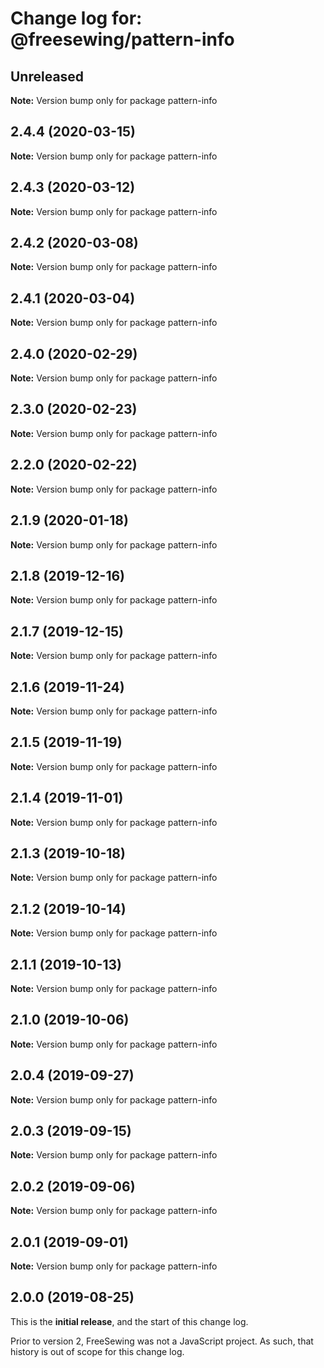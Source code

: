 # Change log for: @freesewing/pattern-info


## Unreleased

**Note:** Version bump only for package pattern-info


## 2.4.4 (2020-03-15)

**Note:** Version bump only for package pattern-info


## 2.4.3 (2020-03-12)

**Note:** Version bump only for package pattern-info


## 2.4.2 (2020-03-08)

**Note:** Version bump only for package pattern-info


## 2.4.1 (2020-03-04)

**Note:** Version bump only for package pattern-info


## 2.4.0 (2020-02-29)

**Note:** Version bump only for package pattern-info


## 2.3.0 (2020-02-23)

**Note:** Version bump only for package pattern-info


## 2.2.0 (2020-02-22)

**Note:** Version bump only for package pattern-info


## 2.1.9 (2020-01-18)

**Note:** Version bump only for package pattern-info


## 2.1.8 (2019-12-16)

**Note:** Version bump only for package pattern-info


## 2.1.7 (2019-12-15)

**Note:** Version bump only for package pattern-info


## 2.1.6 (2019-11-24)

**Note:** Version bump only for package pattern-info


## 2.1.5 (2019-11-19)

**Note:** Version bump only for package pattern-info


## 2.1.4 (2019-11-01)

**Note:** Version bump only for package pattern-info


## 2.1.3 (2019-10-18)

**Note:** Version bump only for package pattern-info


## 2.1.2 (2019-10-14)

**Note:** Version bump only for package pattern-info


## 2.1.1 (2019-10-13)

**Note:** Version bump only for package pattern-info


## 2.1.0 (2019-10-06)

**Note:** Version bump only for package pattern-info


## 2.0.4 (2019-09-27)

**Note:** Version bump only for package pattern-info


## 2.0.3 (2019-09-15)

**Note:** Version bump only for package pattern-info


## 2.0.2 (2019-09-06)

**Note:** Version bump only for package pattern-info


## 2.0.1 (2019-09-01)

**Note:** Version bump only for package pattern-info




## 2.0.0 (2019-08-25)

This is the **initial release**, and the start of this change log.

Prior to version 2, FreeSewing was not a JavaScript project.
As such, that history is out of scope for this change log.
